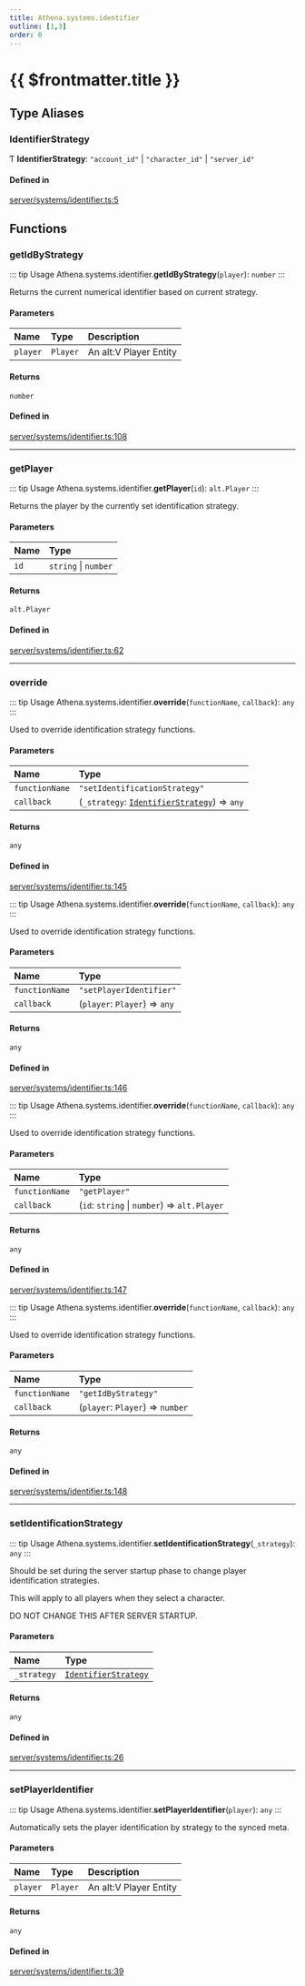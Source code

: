 ```yaml
---
title: Athena.systems.identifier
outline: [1,3]
order: 0
---
```


# {{ $frontmatter.title }}


## Type Aliases

### IdentifierStrategy

Ƭ **IdentifierStrategy**: ``"account_id"`` \| ``"character_id"`` \| ``"server_id"``

#### Defined in

[server/systems/identifier.ts:5](https://github.com/Stuyk/altv-athena/blob/16c490d/src/core/server/systems/identifier.ts#L5)

## Functions

### getIdByStrategy

::: tip Usage
Athena.systems.identifier.**getIdByStrategy**(`player`): `number`
:::

Returns the current numerical identifier based on current strategy.

#### Parameters

| Name | Type | Description |
| :------ | :------ | :------ |
| `player` | `Player` | An alt:V Player Entity |

#### Returns

`number`

#### Defined in

[server/systems/identifier.ts:108](https://github.com/Stuyk/altv-athena/blob/16c490d/src/core/server/systems/identifier.ts#L108)

___

### getPlayer

::: tip Usage
Athena.systems.identifier.**getPlayer**(`id`): `alt.Player`
:::

Returns the player by the currently set identification strategy.

#### Parameters

| Name | Type |
| :------ | :------ |
| `id` | `string` \| `number` |

#### Returns

`alt.Player`

#### Defined in

[server/systems/identifier.ts:62](https://github.com/Stuyk/altv-athena/blob/16c490d/src/core/server/systems/identifier.ts#L62)

___

### override

::: tip Usage
Athena.systems.identifier.**override**(`functionName`, `callback`): `any`
:::

Used to override identification strategy functions.

#### Parameters

| Name | Type |
| :------ | :------ |
| `functionName` | ``"setIdentificationStrategy"`` |
| `callback` | (`_strategy`: [`IdentifierStrategy`](server_systems_identifier.md#IdentifierStrategy)) => `any` |

#### Returns

`any`

#### Defined in

[server/systems/identifier.ts:145](https://github.com/Stuyk/altv-athena/blob/16c490d/src/core/server/systems/identifier.ts#L145)

::: tip Usage
Athena.systems.identifier.**override**(`functionName`, `callback`): `any`
:::

Used to override identification strategy functions.

#### Parameters

| Name | Type |
| :------ | :------ |
| `functionName` | ``"setPlayerIdentifier"`` |
| `callback` | (`player`: `Player`) => `any` |

#### Returns

`any`

#### Defined in

[server/systems/identifier.ts:146](https://github.com/Stuyk/altv-athena/blob/16c490d/src/core/server/systems/identifier.ts#L146)

::: tip Usage
Athena.systems.identifier.**override**(`functionName`, `callback`): `any`
:::

Used to override identification strategy functions.

#### Parameters

| Name | Type |
| :------ | :------ |
| `functionName` | ``"getPlayer"`` |
| `callback` | (`id`: `string` \| `number`) => `alt.Player` |

#### Returns

`any`

#### Defined in

[server/systems/identifier.ts:147](https://github.com/Stuyk/altv-athena/blob/16c490d/src/core/server/systems/identifier.ts#L147)

::: tip Usage
Athena.systems.identifier.**override**(`functionName`, `callback`): `any`
:::

Used to override identification strategy functions.

#### Parameters

| Name | Type |
| :------ | :------ |
| `functionName` | ``"getIdByStrategy"`` |
| `callback` | (`player`: `Player`) => `number` |

#### Returns

`any`

#### Defined in

[server/systems/identifier.ts:148](https://github.com/Stuyk/altv-athena/blob/16c490d/src/core/server/systems/identifier.ts#L148)

___

### setIdentificationStrategy

::: tip Usage
Athena.systems.identifier.**setIdentificationStrategy**(`_strategy`): `any`
:::

Should be set during the server startup phase to change player identification strategies.

This will apply to all players when they select a character.

DO NOT CHANGE THIS AFTER SERVER STARTUP.

#### Parameters

| Name | Type |
| :------ | :------ |
| `_strategy` | [`IdentifierStrategy`](server_systems_identifier.md#IdentifierStrategy) |

#### Returns

`any`

#### Defined in

[server/systems/identifier.ts:26](https://github.com/Stuyk/altv-athena/blob/16c490d/src/core/server/systems/identifier.ts#L26)

___

### setPlayerIdentifier

::: tip Usage
Athena.systems.identifier.**setPlayerIdentifier**(`player`): `any`
:::

Automatically sets the player identification by strategy to the synced meta.

#### Parameters

| Name | Type | Description |
| :------ | :------ | :------ |
| `player` | `Player` | An alt:V Player Entity |

#### Returns

`any`

#### Defined in

[server/systems/identifier.ts:39](https://github.com/Stuyk/altv-athena/blob/16c490d/src/core/server/systems/identifier.ts#L39)
